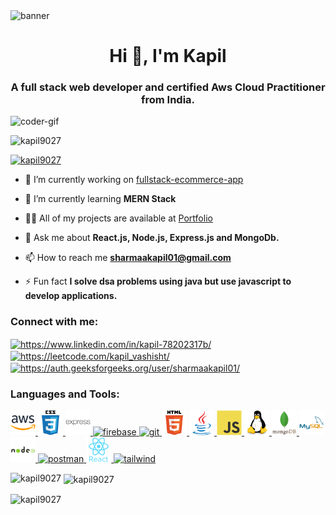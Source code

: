 <img alt="banner" src="https://developers.giphy.com/branch/master/static/api-512d36c09662682717108a38bbb5c57d.gif">
<h1 align="center">Hi 👋, I'm Kapil</h1>
<h3 align="center">A full stack web developer and certified Aws Cloud Practitioner from India.</h3>
<div style="width: 100%">
  <img style="margin: 0 auto" alt="coder-gif" src="https://steemitimages.com/0x0/https://steemitimages.com/DQmcBuLecqLnmWo2Jr11QYgrGv2dWe1NWGtJwXy5bWJkLJ9/Webp.net-gifmaker.gif">
</div>
<p align="left"> <img src="https://komarev.com/ghpvc/?username=kapil9027&label=Profile%20views&color=0e75b6&style=flat" alt="kapil9027" /> </p>

<p align="left"> <a href="https://github.com/ryo-ma/github-profile-trophy"><img src="https://github-profile-trophy.vercel.app/?username=kapil9027" alt="kapil9027" /></a> </p>

- 🔭 I’m currently working on [fullstack-ecommerce-app](https://github.com/KAPIL9027/fullstack-ecommerce)

- 🌱 I’m currently learning **MERN Stack**

- 👨‍💻 All of my projects are available at [Portfolio]([https://kapil9027.github.io/portfolio/](https://next-js-portfolio-xi-tawny.vercel.app/))

- 💬 Ask me about **React.js, Node.js, Express.js and MongoDb.**

- 📫 How to reach me **sharmaakapil01@gmail.com**

- ⚡ Fun fact **I solve dsa problems using java but use javascript to develop applications.**

<h3 align="left">Connect with me:</h3>
<p align="left">
<a href="https://linkedin.com/in/https://www.linkedin.com/in/kapil-78202317b/" target="blank"><img align="center" src="https://raw.githubusercontent.com/rahuldkjain/github-profile-readme-generator/master/src/images/icons/Social/linked-in-alt.svg" alt="https://www.linkedin.com/in/kapil-78202317b/" height="30" width="40" /></a>
<a href="https://www.leetcode.com/https://leetcode.com/kapil_vashisht/" target="blank"><img align="center" src="https://raw.githubusercontent.com/rahuldkjain/github-profile-readme-generator/master/src/images/icons/Social/leet-code.svg" alt="https://leetcode.com/kapil_vashisht/" height="30" width="40" /></a>
<a href="https://auth.geeksforgeeks.org/user/https://auth.geeksforgeeks.org/user/sharmaakapil01/" target="blank"><img align="center" src="https://raw.githubusercontent.com/rahuldkjain/github-profile-readme-generator/master/src/images/icons/Social/geeks-for-geeks.svg" alt="https://auth.geeksforgeeks.org/user/sharmaakapil01/" height="30" width="40" /></a>
</p>

<h3 align="left">Languages and Tools:</h3>
<p align="left"> <a href="https://aws.amazon.com" target="_blank" rel="noreferrer"> <img src="https://raw.githubusercontent.com/devicons/devicon/master/icons/amazonwebservices/amazonwebservices-original-wordmark.svg" alt="aws" width="40" height="40"/> </a> <a href="https://www.w3schools.com/css/" target="_blank" rel="noreferrer"> <img src="https://raw.githubusercontent.com/devicons/devicon/master/icons/css3/css3-original-wordmark.svg" alt="css3" width="40" height="40"/> </a> <a href="https://expressjs.com" target="_blank" rel="noreferrer"> <img src="https://raw.githubusercontent.com/devicons/devicon/master/icons/express/express-original-wordmark.svg" alt="express" width="40" height="40"/> </a> <a href="https://firebase.google.com/" target="_blank" rel="noreferrer"> <img src="https://www.vectorlogo.zone/logos/firebase/firebase-icon.svg" alt="firebase" width="40" height="40"/> </a> <a href="https://git-scm.com/" target="_blank" rel="noreferrer"> <img src="https://www.vectorlogo.zone/logos/git-scm/git-scm-icon.svg" alt="git" width="40" height="40"/> </a> <a href="https://www.w3.org/html/" target="_blank" rel="noreferrer"> <img src="https://raw.githubusercontent.com/devicons/devicon/master/icons/html5/html5-original-wordmark.svg" alt="html5" width="40" height="40"/> </a> <a href="https://www.java.com" target="_blank" rel="noreferrer"> <img src="https://raw.githubusercontent.com/devicons/devicon/master/icons/java/java-original.svg" alt="java" width="40" height="40"/> </a> <a href="https://developer.mozilla.org/en-US/docs/Web/JavaScript" target="_blank" rel="noreferrer"> <img src="https://raw.githubusercontent.com/devicons/devicon/master/icons/javascript/javascript-original.svg" alt="javascript" width="40" height="40"/> </a> <a href="https://www.linux.org/" target="_blank" rel="noreferrer"> <img src="https://raw.githubusercontent.com/devicons/devicon/master/icons/linux/linux-original.svg" alt="linux" width="40" height="40"/> </a> <a href="https://www.mongodb.com/" target="_blank" rel="noreferrer"> <img src="https://raw.githubusercontent.com/devicons/devicon/master/icons/mongodb/mongodb-original-wordmark.svg" alt="mongodb" width="40" height="40"/> </a> <a href="https://www.mysql.com/" target="_blank" rel="noreferrer"> <img src="https://raw.githubusercontent.com/devicons/devicon/master/icons/mysql/mysql-original-wordmark.svg" alt="mysql" width="40" height="40"/> </a> <a href="https://nodejs.org" target="_blank" rel="noreferrer"> <img src="https://raw.githubusercontent.com/devicons/devicon/master/icons/nodejs/nodejs-original-wordmark.svg" alt="nodejs" width="40" height="40"/> </a> <a href="https://postman.com" target="_blank" rel="noreferrer"> <img src="https://www.vectorlogo.zone/logos/getpostman/getpostman-icon.svg" alt="postman" width="40" height="40"/> </a> <a href="https://reactjs.org/" target="_blank" rel="noreferrer"> <img src="https://raw.githubusercontent.com/devicons/devicon/master/icons/react/react-original-wordmark.svg" alt="react" width="40" height="40"/> </a> <a href="https://tailwindcss.com/" target="_blank" rel="noreferrer"> <img src="https://www.vectorlogo.zone/logos/tailwindcss/tailwindcss-icon.svg" alt="tailwind" width="40" height="40"/> </a> </p>

<p><img align="left" src="https://github-readme-stats.vercel.app/api/top-langs?username=kapil9027&show_icons=true&locale=en&layout=compact" alt="kapil9027" /></p>

<p>&nbsp;<img align="center" src="https://github-readme-stats.vercel.app/api?username=kapil9027&show_icons=true&locale=en" alt="kapil9027" /></p>

<p><img align="center" src="https://github-readme-streak-stats.herokuapp.com/?user=kapil9027&" alt="kapil9027" /></p>
